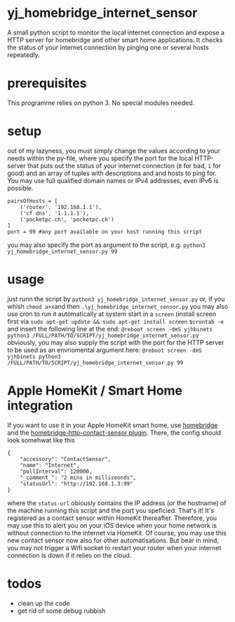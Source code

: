 # yj_homebridge_internet_sensor
A small python script to monitor the local internet connection and expose a HTTP server for homebridge and other smart home applications.
It checks the status of your internet connection by pinging one or several hosts repeatedly.

# prerequisites
This programme relies on python 3.
No special modules needed. 
# setup
out of my lazyness, you must simply change the values according to your needs within the py-file, where you specify the port for the local HTTP-server that puts out the status of your internet connection (`0` for bad, `1` for good) and an array of tuples with descriptions and and hosts to ping for. You may use full qualified domain names or IPv4  addresses, even IPv6 is possible.
```
pairsOfHosts = [
    ('router', '192.168.1.1'),
    ('cf dns', '1.1.1.1'),
    ('pocketpc.ch', 'pocketpc.ch')
]
port = 99 #any port available on your host running this script
```
you may also specify the port as argument to the script, e.g. 
`python3 yj_homebridge_internet_sensor.py 99`
# usage
just runn the script by 
`python3 yj_homebridge_internet_sensor.py` or, if you whish `chmod a+x`and then `.\yj_homebridge_internet_sensor.py`
you may also use cron to run it automatically at system start in a `screen` (install screen first via `sudo apt-get update && sudo apt-get install screen`
`$crontab -e`
and insert the following line at the end:
`@reboot screen -dmS yjhbinets python3 /FULL/PATH/TO/SCRIPT/yj_homebridge_internet_sensor.py`
obviously, you may also supply the script with the port for the HTTP server to be used as an envriomental argument here:
`@reboot screen -dmS yjhbinets python3 /FULL/PATH/TO/SCRIPT/yj_homebridge_internet_sensor.py 99`

# Apple HomeKit / Smart Home integration
If you want to use it in your Apple HomeKit smart home, use [homebridge](https://www.homebridge.org) and the [homebridge-http-contact-sensor plugin](https://github.com/cyakimov/homebridge-http-contact-sensor).
There, the config should look somehwat like this
```
{
    "accessory": "ContactSensor",
    "name": "Internet",
    "pollInterval": 120000,
    "_comment_": "2 mins in milliseonds",
    "statusUrl": "http://192.168.1.3:99"
}
```
where the `status-url` obiously contains the IP address (or the hostname) of the machine running this script and the port you speficied.
That's it! It's registered as a contact sensor within HomeKit thereafter. Therefore, you may use this to alert you on your iOS device when your home network is without connection to the internet via HomeKit. Of course, you may use this new contact sensor now also for other automatisations. But bear in mind, you may not trigger a Wifi socket to restart your router when your internet connection is down if it relies on the cloud.

# todos
- clean up the code
- get rid of some debug rubbish
